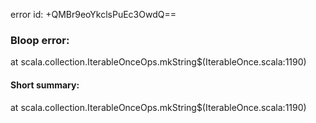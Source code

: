 error id: +QMBr9eoYkclsPuEc3OwdQ==
### Bloop error:

at scala.collection.IterableOnceOps.mkString$(IterableOnce.scala:1190)
#### Short summary: 

at scala.collection.IterableOnceOps.mkString$(IterableOnce.scala:1190)
